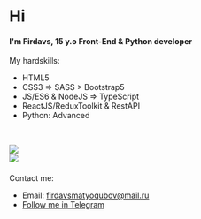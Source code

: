 <h1>Hi</h1>
<h4>I'm Firdavs, 15 y.o Front-End & Python developer</h4>
My hardskills:

- HTML5
- CSS3 => SASS > Bootstrap5
- JS/ES6 & NodeJS => TypeScript
- ReactJS/ReduxToolkit & RestAPI
- Python: Advanced

<br>

![](https://github-readme-stats.vercel.app/api/top-langs/?username=matyokubov&show_icons=true&theme=tokyonight)<br>
![](https://github-readme-stats.vercel.app/api?username=matyokubov&show_icons=true&theme=tokyonight)
<h4></h4>
Contact me:

- Email: firdavsmatyoqubov@mail.ru
- <a href="https://t.me/matyokuboff">Follow me in Telegram</a>
<h4></h4>
 
